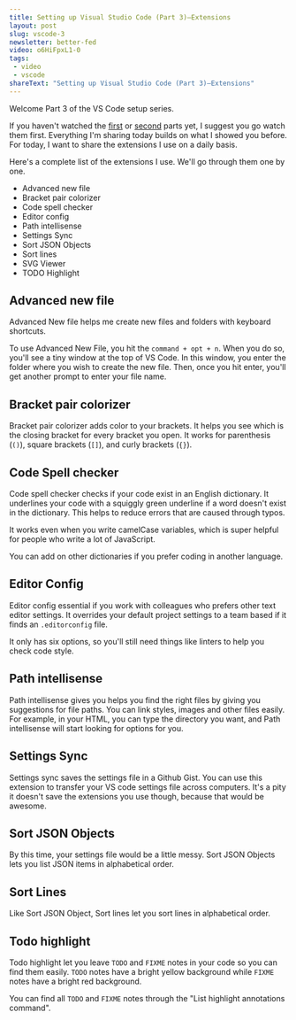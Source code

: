 ```yaml
---
title: Setting up Visual Studio Code (Part 3)—Extensions
layout: post
slug: vscode-3
newsletter: better-fed
video: o6HiFpxL1-0
tags:
 - video
 - vscode
shareText: "Setting up Visual Studio Code (Part 3)—Extensions"
---
```


Welcome Part 3 of the VS Code setup series.

If you haven't watched the [first](/blog/vscode-1) or [second](/blog/vscode-2) parts yet, I suggest you go watch them first. Everything I'm sharing today builds on what I showed you before. For today, I want to share the extensions I use on a daily basis.

<!--more-->

Here's a complete list of the extensions I use. We'll go through them one by one.

- Advanced new file
- Bracket pair colorizer
- Code spell checker
- Editor config
- Path intellisense
- Settings Sync
- Sort JSON Objects
- Sort lines
- SVG Viewer
- TODO Highlight

## Advanced new file

Advanced New file helps me create new files and folders with keyboard shortcuts.

To use Advanced New File, you hit the `command + opt + n`. When you do so, you'll see a tiny window at the top of VS Code. In this window, you enter the folder where you wish to create the new file. Then, once you hit enter, you'll get another prompt to enter your file name.

## Bracket pair colorizer

Bracket pair colorizer adds color to your brackets. It helps you see which is the closing bracket for every bracket you open. It works for parenthesis (`()`), square brackets (`[]`), and curly brackets (`{}`).

## Code Spell checker

Code spell checker checks if your code exist in an English dictionary. It underlines your code with a squiggly green underline if a word doesn't exist in the dictionary. This helps to reduce errors that are caused through typos.

It works even when you write camelCase variables, which is super helpful for people who write a lot of JavaScript.

You can add on other dictionaries if you prefer coding in another language.

## Editor Config

Editor config essential if you work with colleagues who prefers other text editor settings. It overrides your default project settings to a team based if it finds an `.editorconfig` file.

It only has six options, so you'll still need things like linters to help you check code style.

## Path intellisense

Path intellisense gives you helps you find the right files by giving you suggestions for file paths. You can link styles, images and other files easily. For example, in your HTML, you can type the directory you want, and Path intellisense will start looking for options for you.

## Settings Sync

Settings sync saves the settings file in a Github Gist. You can use this extension to transfer your VS code settings file across computers. It's a pity it doesn't save the extensions you use though, because that would be awesome.

## Sort JSON Objects

By this time, your settings file would be a little messy. Sort JSON Objects lets you list JSON items in alphabetical order.

## Sort Lines

Like Sort JSON Object, Sort lines let you sort lines in alphabetical order.

## Todo highlight

Todo highlight let you leave `TODO` and `FIXME` notes in your code so you can find them easily. `TODO` notes have a bright yellow background while `FIXME` notes have a bright red background.

You can find all `TODO` and `FIXME` notes through the "List highlight annotations command".

